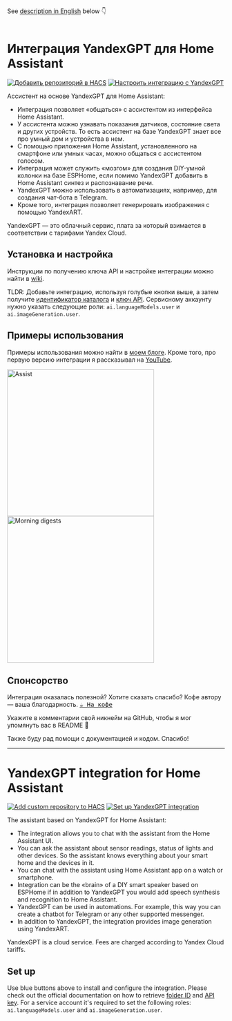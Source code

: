 See [description in English](#yandexgpt-integration-for-home-assistant) below 👇
<br>
<br>

# Интеграция YandexGPT для Home Assistant

[![Добавить репозиторий в HACS](https://my.home-assistant.io/badges/hacs_repository.svg)](https://my.home-assistant.io/redirect/hacs_repository/?owner=black-roland&repository=homeassistant-yandexgpt&category=integration) [![Настроить интеграцию с YandexGPT](https://my.home-assistant.io/badges/config_flow_start.svg)](https://my.home-assistant.io/redirect/config_flow_start/?domain=yandexgpt_conversation)

Ассистент на основе YandexGPT для Home Assistant:

- Интеграция позволяет «общаться» с ассистентом из интерфейса Home Assistant.
- У ассистента можно узнавать показания датчиков, состояние света и других устройств. То есть ассистент на базе YandexGPT знает все про умный дом и устройства в нем.
- С помощью приложения Home Assistant, установленного на смартфоне или умных часах, можно общаться с ассистентом голосом.
- Интеграция может служить «мозгом» для создания DIY-умной колонки на базе ESPHome, если помимо YandexGPT добавить в Home Assistant синтез и распознавание речи.
- YandexGPT можно использовать в автоматизациях, например, для создания чат-бота в Telegram.
- Кроме того, интеграция позволяет генерировать изображения с помощью YandexART.

YandexGPT — это облачный сервис, плата за который взимается в соответствии с тарифами Yandex Cloud.

## Установка и настройка

Инструкции по получению ключа API и настройке интеграции можно найти в [wiki](https://github.com/black-roland/homeassistant-yandexgpt/wiki).

TLDR: Добавьте интеграцию, используя голубые кнопки выше, а затем получите [идентификатор каталога](https://yandex.cloud/ru/docs/resource-manager/operations/folder/get-id) и [ключ API](https://yandex.cloud/en/docs/iam/operations/api-key/create). Сервисному аккаунту нужно указать следующие роли: `ai.languageModels.user` и `ai.imageGeneration.user`.

## Примеры использования

Примеры использования можно найти в [моем блоге](https://mansmarthome.info/tags/yandexgpt/). Кроме того, про первую версию интеграции я рассказывал на [YouTube](https://www.youtube.com/watch?v=C1KcW--vnUo).

<p>
  <img src="https://github.com/user-attachments/assets/c4f2520d-a1e7-433b-99d6-9db29b2c99f1" height="340px" alt="Assist" />
  <img src="https://github.com/user-attachments/assets/34f05829-7a10-4087-8596-5087b8310533" height="340px" alt="Morning digests" />
</p>

## Спонсорство

Интеграция оказалась полезной? Хотите сказать спасибо? Кофе автору — ваша благодарность. <kbd>[☕ На кофе](https://mansmarthome.info/donate#donationalerts)</kbd>

Укажите в комментарии свой никнейм на GitHub, чтобы я мог упомянуть вас в README 🙂

Также буду рад помощи с документацией и кодом. Спасибо!

---

# YandexGPT integration for Home Assistant

[![Add custom repository to HACS](https://my.home-assistant.io/badges/hacs_repository.svg)](https://my.home-assistant.io/redirect/hacs_repository/?owner=black-roland&repository=homeassistant-yandexgpt&category=integration) [![Set up YandexGPT integration](https://my.home-assistant.io/badges/config_flow_start.svg)](https://my.home-assistant.io/redirect/config_flow_start/?domain=yandexgpt_conversation)

The assistant based on YandexGPT for Home Assistant:

- The integration allows you to chat with the assistant from the Home Assistant UI.
- You can ask the assistant about sensor readings, status of lights and other devices. So the assistant knows everything about your smart home and the devices in it.
- You can chat with the assistant using Home Assistant app on a watch or smartphone.
- Integration can be the «brain» of a DIY smart speaker based on ESPHome if in addition to YandexGPT you would add speech synthesis and recognition to Home Assistant.
- YandexGPT can be used in automations. For example, this way you can create a chatbot for Telegram or any other supported messenger.
- In addition to YandexGPT, the integration provides image generation using YandexART.

YandexGPT is a cloud service. Fees are charged according to Yandex Cloud tariffs.

## Set up

Use blue buttons above to install and configure the integration. Please check out the official documentation on how to retrieve [folder ID](https://yandex.cloud/en/docs/resource-manager/operations/folder/get-id) and [API key](https://yandex.cloud/en/docs/iam/operations/api-key/create). For a service account it's required to set the following roles: `ai.languageModels.user` and `ai.imageGeneration.user`.
